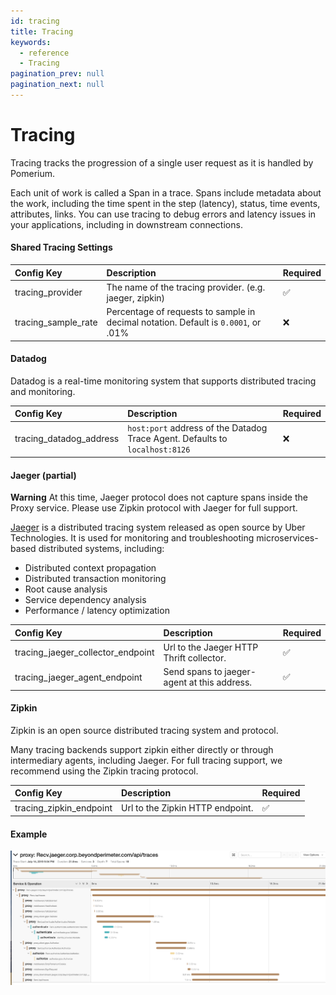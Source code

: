 ```yaml
---
id: tracing
title: Tracing
keywords:
  - reference
  - Tracing
pagination_prev: null
pagination_next: null
---
```


# Tracing

Tracing tracks the progression of a single user request as it is handled by Pomerium.

Each unit of work is called a Span in a trace. Spans include metadata about the work, including the time spent in the step (latency), status, time events, attributes, links. You can use tracing to debug errors and latency issues in your applications, including in downstream connections.

#### Shared Tracing Settings

| Config Key | Description | Required |
| :-- | :-- | --- |
| tracing_provider | The name of the tracing provider. (e.g. jaeger, zipkin) | ✅ |
| tracing_sample_rate | Percentage of requests to sample in decimal notation. Default is `0.0001`, or .01% | ❌ |

#### Datadog

Datadog is a real-time monitoring system that supports distributed tracing and monitoring.

| Config Key | Description | Required |
| :-- | :-- | --- |
| tracing_datadog_address | `host:port` address of the Datadog Trace Agent. Defaults to `localhost:8126` | ❌ |

#### Jaeger (partial)

**Warning** At this time, Jaeger protocol does not capture spans inside the Proxy service. Please use Zipkin protocol with Jaeger for full support.

[Jaeger](https://www.jaegertracing.io/) is a distributed tracing system released as open source by Uber Technologies. It is used for monitoring and troubleshooting microservices-based distributed systems, including:

- Distributed context propagation
- Distributed transaction monitoring
- Root cause analysis
- Service dependency analysis
- Performance / latency optimization

| Config Key | Description | Required |
| :-- | :-- | --- |
| tracing_jaeger_collector_endpoint | Url to the Jaeger HTTP Thrift collector. | ✅ |
| tracing_jaeger_agent_endpoint | Send spans to jaeger-agent at this address. | ✅ |

#### Zipkin

Zipkin is an open source distributed tracing system and protocol.

Many tracing backends support zipkin either directly or through intermediary agents, including Jaeger. For full tracing support, we recommend using the Zipkin tracing protocol.

| Config Key              | Description                      | Required |
| :---------------------- | :------------------------------- | -------- |
| tracing_zipkin_endpoint | Url to the Zipkin HTTP endpoint. | ✅       |

#### Example

![jaeger example trace](img/jaeger.png)
